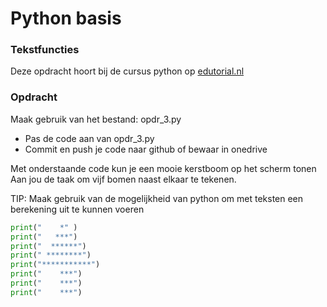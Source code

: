 # Python basis

### Tekstfuncties
Deze opdracht hoort bij de cursus python op [edutorial.nl](https://www.edutorial.nl/course/python)

### Opdracht
Maak gebruik van het bestand: opdr_3.py
* Pas de code aan van opdr_3.py
* Commit en push je code naar github of bewaar in onedrive

Met onderstaande code kun je een mooie kerstboom op het scherm tonen
Aan jou de taak om vijf bomen naast elkaar te tekenen.

TIP: Maak gebruik van de mogelijkheid van python om met teksten een berekening uit te kunnen voeren

```python
print("    *" )
print("   ***")
print("  ******")
print(" ********")
print("***********")
print("    ***")
print("    ***")
print("    ***")
```







